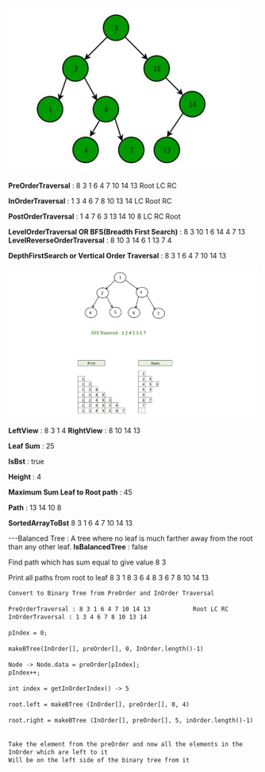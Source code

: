 ![DFS](./images/BST.JPG)

**PreOrderTraversal** : 8 3 1 6 4 7 10 14 13            Root LC RC

**InOrderTraversal** : 1 3 4 6 7 8 10 13 14             LC Root RC

**PostOrderTraversal** : 1 4 7 6 3 13 14 10 8           LC RC Root

**LevelOrderTraversal OR BFS(Breadth First Search)** : 8 3 10 1 6 14 4 7 13
**LevelReverseOrderTraversal** : 8 10 3 14 6 1 13 7 4

**DepthFirstSearch or Vertical Order Traversal** :  8 3 1 6 4 7 10 14 13

![DFS](./images/DFS.JPG)


**LeftView** : 8 3 1 4
**RightView** : 8 10 14 13

**Leaf Sum** : 25

**IsBst** : true

**Height** : 4

**Maximum Sum Leaf to Root path** : 45

**Path** : 13 14 10 8

**SortedArrayToBst**
8 3 1 6 4 7 10 14 13

---Balanced Tree : A tree where no leaf is much farther away from the root than any other leaf.
**IsBalancedTree** : false

Find path which has sum equal to give value
 8 3
 
Print all paths from root to leaf
8 3 1
8 3 6 4
8 3 6 7
8 10 14 13


````
Convert to Binary Tree from PreOrder and InOrder Traversal

PreOrderTraversal : 8 3 1 6 4 7 10 14 13            Root LC RC
InOrderTraversal : 1 3 4 6 7 8 10 13 14  

pIndex = 0;

makeBTree(InOrder[], preOrder[], 0, InOrder.length()-1)

Node -> Node.data = preOrder[pIndex];
pIndex++;

int index = getInOrderIndex() -> 5

root.left = makeBTree (InOrder[], preOrder[], 0, 4)

root.right = makeBTree (InOrder[], preOrder[], 5, inOrder.length()-1)


Take the element from the preOrder and now all the elements in the InOrder which are left to it
Will be on the left side of the binary tree from it
````

